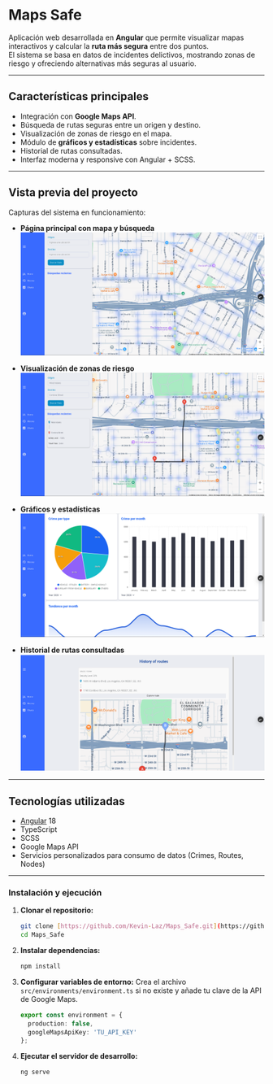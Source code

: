 # Maps Safe

Aplicación web desarrollada en **Angular** que permite visualizar mapas interactivos y calcular la **ruta más segura** entre dos puntos.  
El sistema se basa en datos de incidentes delictivos, mostrando zonas de riesgo y ofreciendo alternativas más seguras al usuario.

---

## Características principales

- Integración con **Google Maps API**.
- Búsqueda de rutas seguras entre un origen y destino.
- Visualización de zonas de riesgo en el mapa.
- Módulo de **gráficos y estadísticas** sobre incidentes.
- Historial de rutas consultadas.
- Interfaz moderna y responsive con Angular + SCSS.

---

## Vista previa del proyecto

Capturas del sistema en funcionamiento:

- **Página principal con mapa y búsqueda**  
  ![Home](https://raw.githubusercontent.com/Kevin-Laz/Maps_Safe/main/docs/images/home.png)

- **Visualización de zonas de riesgo**  
  ![Zonas de riesgo](https://raw.githubusercontent.com/Kevin-Laz/Maps_Safe/main/docs/images/riesgo.png)

- **Gráficos y estadísticas**  
  ![Gráficos](https://raw.githubusercontent.com/Kevin-Laz/Maps_Safe/main/docs/images/charts.png)

- **Historial de rutas consultadas**  
  ![Historial](https://raw.githubusercontent.com/Kevin-Laz/Maps_Safe/main/docs/images/history.png)

---

## Tecnologías utilizadas

- [Angular](https://angular.io/) 18
- TypeScript
- SCSS
- Google Maps API
- Servicios personalizados para consumo de datos (Crimes, Routes, Nodes)

---

### Instalación y ejecución

1.  **Clonar el repositorio:**

    ```bash
    git clone [https://github.com/Kevin-Laz/Maps_Safe.git](https://github.com/Kevin-Laz/Maps_Safe.git)
    cd Maps_Safe
    ```

2.  **Instalar dependencias:**

    ```bash
    npm install
    ```

3.  **Configurar variables de entorno:**
    Crea el archivo `src/environments/environment.ts` si no existe y añade tu clave de la API de Google Maps.

    ```typescript
    export const environment = {
      production: false,
      googleMapsApiKey: 'TU_API_KEY'
    };
    ```

4.  **Ejecutar el servidor de desarrollo:**

    ```bash
    ng serve
    ```

